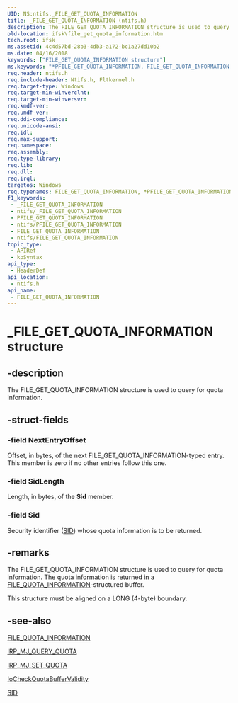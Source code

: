 ```yaml
---
UID: NS:ntifs._FILE_GET_QUOTA_INFORMATION
title: _FILE_GET_QUOTA_INFORMATION (ntifs.h)
description: The FILE_GET_QUOTA_INFORMATION structure is used to query for quota information.
old-location: ifsk\file_get_quota_information.htm
tech.root: ifsk
ms.assetid: 4c4d57bd-28b3-4db3-a172-bc1a27dd10b2
ms.date: 04/16/2018
keywords: ["FILE_GET_QUOTA_INFORMATION structure"]
ms.keywords: "*PFILE_GET_QUOTA_INFORMATION, FILE_GET_QUOTA_INFORMATION, FILE_GET_QUOTA_INFORMATION structure [Installable File System Drivers], PFILE_GET_QUOTA_INFORMATION, PFILE_GET_QUOTA_INFORMATION structure pointer [Installable File System Drivers], _FILE_GET_QUOTA_INFORMATION, fileinformationstructures_e64ee968-bf98-422e-9bed-837b984fbc33.xml, ifsk.file_get_quota_information, ntifs/FILE_GET_QUOTA_INFORMATION, ntifs/PFILE_GET_QUOTA_INFORMATION"
req.header: ntifs.h
req.include-header: Ntifs.h, Fltkernel.h
req.target-type: Windows
req.target-min-winverclnt: 
req.target-min-winversvr: 
req.kmdf-ver: 
req.umdf-ver: 
req.ddi-compliance: 
req.unicode-ansi: 
req.idl: 
req.max-support: 
req.namespace: 
req.assembly: 
req.type-library: 
req.lib: 
req.dll: 
req.irql: 
targetos: Windows
req.typenames: FILE_GET_QUOTA_INFORMATION, *PFILE_GET_QUOTA_INFORMATION
f1_keywords:
 - _FILE_GET_QUOTA_INFORMATION
 - ntifs/_FILE_GET_QUOTA_INFORMATION
 - PFILE_GET_QUOTA_INFORMATION
 - ntifs/PFILE_GET_QUOTA_INFORMATION
 - FILE_GET_QUOTA_INFORMATION
 - ntifs/FILE_GET_QUOTA_INFORMATION
topic_type:
 - APIRef
 - kbSyntax
api_type:
 - HeaderDef
api_location:
 - ntifs.h
api_name:
 - FILE_GET_QUOTA_INFORMATION
---
```


# _FILE_GET_QUOTA_INFORMATION structure


## -description

The FILE_GET_QUOTA_INFORMATION structure is used to query for quota information.

## -struct-fields

### -field NextEntryOffset

Offset, in bytes, of the next FILE_GET_QUOTA_INFORMATION-typed entry. This member is zero if no other entries follow this one.

### -field SidLength

Length, in bytes, of the <b>Sid</b> member.

### -field Sid

Security identifier (<a href="/windows-hardware/drivers/ddi/ntifs/ns-ntifs-_sid">SID</a>) whose quota information is to be returned.

## -remarks

The FILE_GET_QUOTA_INFORMATION structure is used to query for quota information. The quota information is returned in a <a href="/windows-hardware/drivers/ddi/ntifs/ns-ntifs-_file_quota_information">FILE_QUOTA_INFORMATION</a>-structured buffer. 

This structure must be aligned on a LONG (4-byte) boundary.

## -see-also

<a href="/windows-hardware/drivers/ddi/ntifs/ns-ntifs-_file_quota_information">FILE_QUOTA_INFORMATION</a>



<a href="/windows-hardware/drivers/ifs/irp-mj-query-quota">IRP_MJ_QUERY_QUOTA</a>



<a href="/windows-hardware/drivers/ifs/irp-mj-set-quota">IRP_MJ_SET_QUOTA</a>



<a href="/windows-hardware/drivers/ddi/ntifs/nf-ntifs-iocheckquotabuffervalidity">IoCheckQuotaBufferValidity</a>



<a href="/windows-hardware/drivers/ddi/ntifs/ns-ntifs-_sid">SID</a>